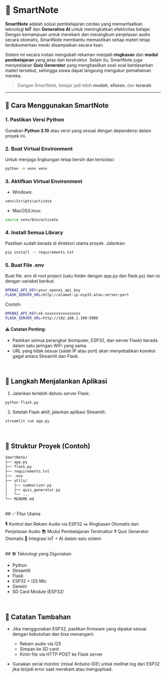 # 📕 SmartNote

**SmartNote** adalah solusi pembelajaran cerdas yang memanfaatkan teknologi **IoT** dan **Generative AI** untuk meningkatkan efektivitas belajar. Dengan kemampuan untuk merekam dan merangkum penjelasan audio secara otomatis, SmartNote membantu memastikan setiap materi tetap terdokumentasi meski disampaikan secara lisan.

Sistem ini secara instan mengubah rekaman menjadi **ringkasan** dan **modul pembelajaran** yang jelas dan terstruktur. Selain itu, SmartNote juga menyediakan **Quiz Generator** yang menghasilkan soal-soal berdasarkan materi tersebut, sehingga siswa dapat langsung mengukur pemahaman mereka.

> Dengan SmartNote, belajar jadi lebih **mudah**, **efisien**, dan **terarah**.

---

## 🚀 Cara Menggunakan SmartNote

### 1. Pastikan Versi Python
Gunakan **Python 3.10** atau versi yang sesuai dengan dependensi dalam proyek ini.

### 2. Buat Virtual Environment
Untuk menjaga lingkungan tetap bersih dan terisolasi:
```bash
python -m venv venv
```
### 3. Aktifkan Virtual Environment
  - Windows:
  ```bash
  venv\Scripts\activate
  ```
  - MacOS/Linux:
  ```bash
  source venv/bin/activate
  ```
### 4. Install Semua Library
Pastikan sudah berada di direktori utama proyek. Jalankan:

```bash
pip install -r requirements.txt
```

### 5. Buat File .env
Buat file .env di root project (satu folder dengan app.py dan flask.py) dan isi dengan variabel berikut:

```bash
OPENAI_API_KEY=your_openai_api_key
FLASK_SERVER_URL=http://alamat-ip-esp32-atau-server:port
```
Contoh:

```bash
OPENAI_API_KEY=sk-xxxxxxxxxxxxxxxx
FLASK_SERVER_URL=http://192.168.1.100:5000
```
#### ⚠️ Catatan Penting:
- Pastikan semua perangkat (komputer, ESP32, dan server Flask) berada dalam satu jaringan WiFi yang sama.
- URL yang tidak sesuai (salah IP atau port) akan menyebabkan koneksi gagal antara Streamlit dan Flask.

<br>

## 🧠 Langkah Menjalankan Aplikasi
1. Jalankan terlebih dahulu server Flask:
```bash
python flask.py
```
2. Setelah Flask aktif, jalankan aplikasi Streamlit:
```bash
streamlit run app.py
```

<br>


## 📂 Struktur Proyek (Contoh)

```bash
SmartNote/
├── app.py
├── flask.py
├── requirements.txt
├── .env
├── utils/
│   ├── summarizer.py
│   ├── quiz_generator.py
│   └── ...
└── README.md
```

<br>
## ✅ Fitur Utama

🎙️ Kontrol dan Rekam Audio via ESP32
✂️ Ringkasan Otomatis dari Penjelasan Audio
📚 Modul Pembelajaran Terstruktur
❓ Quiz Generator Otomatis
📡 Integrasi IoT + AI dalam satu sistem


<br>
## 🛠️ Teknologi yang Digunakan

- Python
- Streamlit
- Flask
- ESP32 + I2S Mic
- Gemini
- SD Card Module (ESP32)

<br>

## 🧩 Catatan Tambahan
- Jika menggunakan ESP32, pastikan firmware yang dipakai sesuai dengan kebutuhan dan bisa menangani:
  
  - Rekam audio via I2S
  - Simpan ke SD card
  - Kirim file via HTTP POST ke Flask server

- Gunakan serial monitor (misal Arduino IDE) untuk melihat log dari ESP32 jika terjadi error saat merekam atau mengupload.




